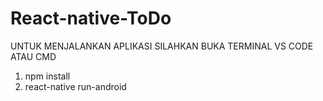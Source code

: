 # React-native-ToDo
UNTUK MENJALANKAN APLIKASI SILAHKAN BUKA TERMINAL VS CODE ATAU CMD
1. npm install
2. react-native run-android
